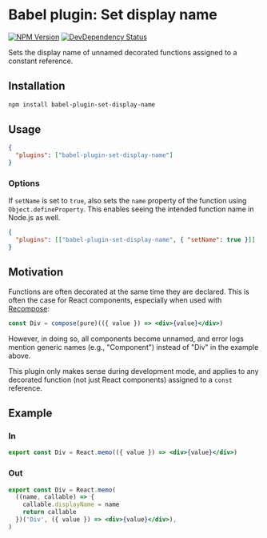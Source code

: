 # Babel plugin: Set display name

[![NPM Version](https://img.shields.io/npm/v/babel-plugin-set-display-name.svg)](https://www.npmjs.org/package/babel-plugin-set-display-name)
[![DevDependency Status](https://david-dm.org/davidbonnet/babel-plugin-set-display-name/dev-status.svg)](https://david-dm.org/davidbonnet/babel-plugin-set-display-name?type=dev)

Sets the display name of unnamed decorated functions assigned to a constant reference.

## Installation

```bash
npm install babel-plugin-set-display-name
```

## Usage

```json
{
  "plugins": ["babel-plugin-set-display-name"]
}
```

### Options

If `setName` is set to `true`, also sets the `name` property of the function using `Object.defineProperty`. This enables seeing the intended function name in Node.js as well.

```json
{
  "plugins": [["babel-plugin-set-display-name", { "setName": true }]]
}
```

## Motivation

Functions are often decorated at the same time they are declared. This is often the case for React components, especially when used with [Recompose](https://github.com/acdlite/recompose):

```jsx
const Div = compose(pure)(({ value }) => <div>{value}</div>)
```

However, in doing so, all components become unnamed, and error logs mention generic names (e.g., "Component") instead of "Div" in the example above.

This plugin only makes sense during development mode, and applies to any decorated function (not just React components) assigned to a `const` reference.

## Example

### In

```jsx
export const Div = React.memo(({ value }) => <div>{value}</div>)
```

### Out

```jsx
export const Div = React.memo(
  ((name, callable) => {
    callable.displayName = name
    return callable
  })('Div', ({ value }) => <div>{value}</div>),
)
```
